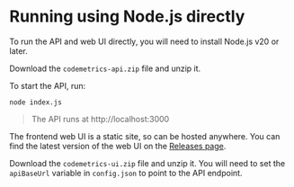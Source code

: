 # Running using Node.js directly

To run the API and web UI directly, you will need to install Node.js v20 or later.

Download the `codemetrics-api.zip` file and unzip it.

To start the API, run:

    node index.js

> The API runs at http://localhost:3000

The frontend web UI is a static site, so can be hosted anywhere. You can find the latest version of the web UI on the [Releases page](https://github.com/code-metrics-project/releases/releases).

Download the `codemetrics-ui.zip` file and unzip it. You will need to set the `apiBaseUrl` variable in `config.json` to point to the API endpoint.
